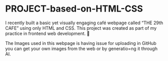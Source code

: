 # PROJECT-based-on-HTML-CSS
I recently built a basic yet visually engaging café webpage called “THE 29th CAFE” using only HTML and CSS. This project was created as part of my practice in frontend web development. 🏅 

The Images used in this webpage is having issue for uploading in GitHub you can get your own images from the web or by generatio=ng it through AI.
